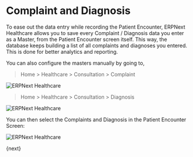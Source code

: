 <!-- add-breadcrumbs -->

# Complaint and Diagnosis

To ease out the data entry while recording the Patient Encounter, ERPNext Healthcare allows you to save every Complaint / Diagnosis data you enter as a Master, from the Patient Encounter screen itself. This way, the database keeps building a list of all complaints and diagnoses you entered. This is done for better analytics and reporting.

You can also configure the masters manually by going to,

> Home > Healthcare > Consultation > Complaint

<img class="screenshot" alt="ERPNext Healthcare" src="{{docs_base_url}}/assets/img/healthcare/complaint.png">

> Home > Healthcare > Consultation > Diagnosis

<img class="screenshot" alt="ERPNext Healthcare" src="{{docs_base_url}}/assets/img/healthcare/diagnosis.png">

You can then select the Complaints and Diagnosis in the Patient Encounter Screen:

<img class="screenshot" alt="ERPNext Healthcare" src="{{docs_base_url}}/assets/img/healthcare/patient_encounter_1.png">

{next}
